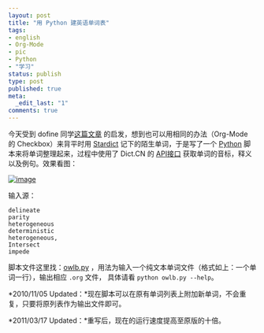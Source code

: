 ```yaml
---
layout: post
title: "用 Python 建英语单词表"
tags:
- english
- Org-Mode
- pic
- Python
- "学习"
status: publish
type: post
published: true
meta:
  _edit_last: "1"
comments: true
---
```

今天受到 dofine
同学[这篇文章](http://blog.dofine.info/2010/10/use-org-mode-to-recite-words.html)
的启发，想到也可以用相同的办法（Org-Mode 的 Checkbox）来背平时用
[Stardict](http://stardict.sourceforge.net/) 记下的陌生单词，于是写了一个
[Python](http://python.org) 脚本来将单词整理起来，过程中使用了 Dict.CN 的
[API接口](http://dict.cn/ws.php?q=word) 获取单词的音标，释义以及例句。效果看图：

[![image](http://pic.yupoo.com/kols/AAxA5L5B/medium.jpg)](http://pic.yupoo.com/kols/AAxA5L5B/11io9J.png "owlb1")

<!-- more -->

输入源：

    delineate
    parity
    heterogeneous
    deterministic
    heterogeneous,
    Intersect
    impede

脚本文件这里找：[owlb.py](http://github.com/kols/util_scripts/blob/master/owlb.py)
，用法为输入一个纯文本单词文件（格式如上：一个单词一行），输出相应 `.org` 文件，
具体请看 `python owlb.py --help`。

*2010/11/05 Updated：*现在脚本可以在原有单词列表上附加新单词，不会重复，只要将原列表作为输出文件即可。

*2011/03/17 Updated：*重写后，现在的运行速度提高至原版的十倍。
